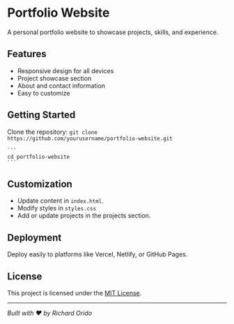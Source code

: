# Portfolio Website

A personal portfolio website to showcase projects, skills, and experience.

## Features

- Responsive design for all devices
- Project showcase section
- About and contact information
- Easy to customize

## Getting Started

Clone the repository:
    ```
    git clone https://github.com/yourusername/portfolio-website.git
    ```

    ```
    cd portfolio-website
    ```

## Customization

- Update content in `index.html`.
- Modify styles in `styles.css`
- Add or update projects in the projects section.

## Deployment

Deploy easily to platforms like Vercel, Netlify, or GitHub Pages.

## License

This project is licensed under the [MIT License](LICENSE).

---

*Built with ❤️ by Richard Orido*